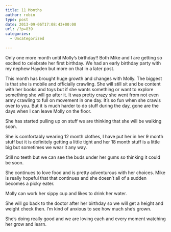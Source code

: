 ```yaml
---
title: 11 Months
author: robin
type: post
date: 2013-09-06T17:08:43+00:00
url: /?p=839
categories:
  - Uncategorized

---
```

Only one more month until Molly&#8217;s birthday!! Both Mike and I are getting so excited to celebrate her first birthday. We had an early birthday party with my nephew Hayden but more on that in a later post.
  
This month has brought huge growth and changes with Molly. The biggest is that she is mobile and officially crawling. She will still sit and be content with her books and toys but if she wants something or want to explore something she will go after it. It was pretty crazy she went from not even army crawling to full on movement in one day. It&#8217;s so fun when she crawls over to you. But it is much harder to do stuff during the day, gone are the days when I can leave Molly on the floor.
  
She has started pulling up on stuff we are thinking that she will be walking soon.
  
She is comfortably wearing 12 month clothes, I have put her in her 9 month stuff but it is definitely getting a little tight and her 18 month stuff is a little big but sometimes we wear it any way.
  
Still no teeth but we can see the buds under her gums so thinking it could be soon.
  
She continues to love food and is pretty adventurous with her choices. Mike is really hopeful that that continues and she doesn&#8217;t all of a sudden becomes a picky eater.
  
Molly can work her sippy cup and likes to drink her water.
  
She will go back to the doctor after her birthday so we will get a height and weight check then. I&#8217;m kind of anxious to see how much she&#8217;s grown.
  
She&#8217;s doing really good and we are loving each and every moment watching her grow and learn.